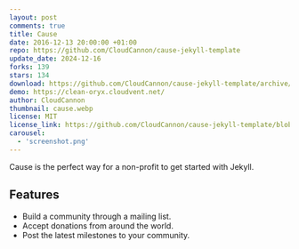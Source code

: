 ```yaml
---
layout: post
comments: true
title: Cause
date: 2016-12-13 20:00:00 +01:00
repo: https://github.com/CloudCannon/cause-jekyll-template
update_date: 2024-12-16
forks: 139
stars: 134
download: https://github.com/CloudCannon/cause-jekyll-template/archive/master.zip
demo: https://clean-oryx.cloudvent.net/
author: CloudCannon
thumbnail: cause.webp
license: MIT
license_link: https://github.com/CloudCannon/cause-jekyll-template/blob/master/LICENSE
carousel:
  - 'screenshot.png'
---
```


Cause is the perfect way for a non-profit to get started with Jekyll.

## Features

* Build a community through a mailing list.
* Accept donations from around the world.
* Post the latest milestones to your community.
